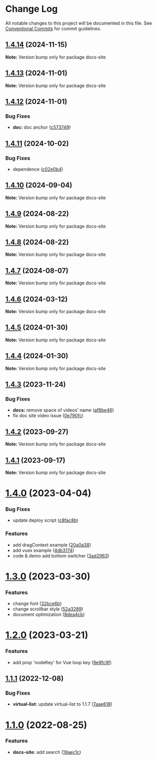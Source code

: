 # Change Log

All notable changes to this project will be documented in this file.
See [Conventional Commits](https://conventionalcommits.org) for commit guidelines.

## [1.4.14](https://github.com/phphe/he-tree/compare/docs-site@1.4.13...docs-site@1.4.14) (2024-11-15)

**Note:** Version bump only for package docs-site





## [1.4.13](https://github.com/phphe/he-tree/compare/docs-site@1.4.12...docs-site@1.4.13) (2024-11-01)

**Note:** Version bump only for package docs-site





## [1.4.12](https://github.com/phphe/he-tree/compare/docs-site@1.4.11...docs-site@1.4.12) (2024-11-01)


### Bug Fixes

* **doc:** doc anchor ([c573749](https://github.com/phphe/he-tree/commit/c5737495d0bae7b31261f1ebf19ec4216c3a864f))





## [1.4.11](https://github.com/phphe/he-tree/compare/docs-site@1.4.10...docs-site@1.4.11) (2024-10-02)


### Bug Fixes

* dependence ([c02e0b4](https://github.com/phphe/he-tree/commit/c02e0b419ed65dc8c5ae829601aa819b19296e18))





## [1.4.10](https://github.com/phphe/he-tree/compare/docs-site@1.4.9...docs-site@1.4.10) (2024-09-04)

**Note:** Version bump only for package docs-site





## [1.4.9](https://github.com/phphe/he-tree/compare/docs-site@1.4.8...docs-site@1.4.9) (2024-08-22)

**Note:** Version bump only for package docs-site





## [1.4.8](https://github.com/phphe/he-tree/compare/docs-site@1.4.7...docs-site@1.4.8) (2024-08-22)

**Note:** Version bump only for package docs-site





## [1.4.7](https://github.com/phphe/he-tree/compare/docs-site@1.4.6...docs-site@1.4.7) (2024-08-07)

**Note:** Version bump only for package docs-site





## [1.4.6](https://github.com/phphe/he-tree/compare/docs-site@1.4.5...docs-site@1.4.6) (2024-03-12)

**Note:** Version bump only for package docs-site





## [1.4.5](https://github.com/phphe/he-tree/compare/docs-site@1.4.4...docs-site@1.4.5) (2024-01-30)

**Note:** Version bump only for package docs-site





## [1.4.4](https://github.com/phphe/he-tree/compare/docs-site@1.4.3...docs-site@1.4.4) (2024-01-30)

**Note:** Version bump only for package docs-site





## [1.4.3](https://github.com/phphe/he-tree/compare/docs-site@1.4.2...docs-site@1.4.3) (2023-11-24)


### Bug Fixes

* **docs:** remove space of videos' name ([af8be46](https://github.com/phphe/he-tree/commit/af8be46cc8e8846809142cc1f3881597b677b5a6))
* fix doc site video issue ([0e790fc](https://github.com/phphe/he-tree/commit/0e790fcefe1e1c0c88bbf2d8af762be0620c3530))





## [1.4.2](https://github.com/phphe/he-tree/compare/docs-site@1.4.1...docs-site@1.4.2) (2023-09-27)

**Note:** Version bump only for package docs-site





## [1.4.1](https://github.com/phphe/he-tree/compare/docs-site@1.4.0...docs-site@1.4.1) (2023-09-17)

**Note:** Version bump only for package docs-site





# [1.4.0](https://github.com/phphe/he-tree/compare/docs-site@1.3.0...docs-site@1.4.0) (2023-04-04)


### Bug Fixes

* update deploy script ([c8fac8b](https://github.com/phphe/he-tree/commit/c8fac8b908ee70efe65c20a5af17c62735eccf77))


### Features

* add dragContext example ([20a0a38](https://github.com/phphe/he-tree/commit/20a0a389c9656f85a442716cf71d23768640a89d))
* add vuex example ([4db3174](https://github.com/phphe/he-tree/commit/4db3174498b176a095f008f6fdb91d9e97d1a7ea))
* code & demo add bottom switcher ([3ad2963](https://github.com/phphe/he-tree/commit/3ad2963bac9e8d3af0813dd8b82226cf293eef6d))





# [1.3.0](https://github.com/phphe/he-tree/compare/docs-site@1.2.0...docs-site@1.3.0) (2023-03-30)


### Features

* change font ([32bce6b](https://github.com/phphe/he-tree/commit/32bce6b853f8502d72615540257004353424ebad))
* change scrollbar style ([52a3289](https://github.com/phphe/he-tree/commit/52a328906a5a5a9e2afc925d7519541ef0816a8f))
* document optimization ([8dea4cb](https://github.com/phphe/he-tree/commit/8dea4cb272ef8f86a26c4eae115871e513fa7a61))





# [1.2.0](https://github.com/phphe/he-tree/compare/docs-site@1.1.1...docs-site@1.2.0) (2023-03-21)


### Features

* add prop 'nodeKey' for Vue loop key ([9e9fc9f](https://github.com/phphe/he-tree/commit/9e9fc9fde6c3d9f8a39862057326a574eea98c30))





## [1.1.1](https://github.com/phphe/he-tree/compare/docs-site@1.1.0...docs-site@1.1.1) (2022-12-08)


### Bug Fixes

* **virtual-list:** update virtual-list to 1.1.7 ([7aae618](https://github.com/phphe/he-tree/commit/7aae61836d3a58e3e2a32826316b46b561a76563))





# [1.1.0](https://github.com/phphe/he-tree/compare/docs-site@1.0.6...docs-site@1.1.0) (2022-08-25)


### Features

* **docs-site:** add search ([19aec1c](https://github.com/phphe/he-tree/commit/19aec1c6a616b35763b2bc3cae717e6486adead3))
